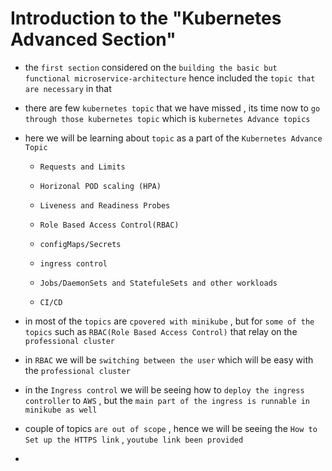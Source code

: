# Introduction to the "Kubernetes Advanced Section"

- the `first section` considered on the `building the basic but functional microservice-architecture` hence included the `topic that are necessary` in that 

- there are few `kubernetes topic` that we have missed , its time now to `go through those kubernetes topic` which is `kubernetes Advance topics`

- here we will be learning about `topic` as a part of the `Kubernetes Advance Topic`
  
  - `Requests and Limits`
  
  - `Horizonal POD scaling (HPA)`
  
  - `Liveness and Readiness Probes`
  
  - `Role Based Access Control(RBAC)`
  
  - `configMaps/Secrets`
  
  - `ingress control`
  
  - `Jobs/DaemonSets and StatefuleSets and other workloads`
  
  - `CI/CD`

- in most of the `topics` are `cpovered with minikube` , but for `some of the topics` such as `RBAC(Role Based Access Control)` that relay on the `professional cluster`

- in `RBAC` we will be `switching between the user` which will be easy with the `professional cluster`

- in the `Ingress control` we will be seeing how to `deploy the ingress controller` to `AWS` , but the `main part of the ingress is runnable in minikube as well`

- couple of topics `are out of scope` , hence we will be seeing the `How to Set up the HTTPS link` , `youtube link been provided`

- 
  
       